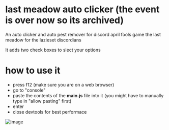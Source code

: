 # last meadow auto clicker (the event is over now so its archived)
An auto clicker and auto pest remover for discord april fools game the last meadow for the lazieset discordians

It adds two check boxes to slect your options

# how to use it
- press f12 (make sure you are on a web browser)
- go to "console"
- paste the contents of the **main.js** file into it (you might have to manually type in "allow pasting" first)
- enter
- close devtools for best performace

![image](https://github.com/user-attachments/assets/eecb6778-c180-4bb3-8124-73679f4b4cc2)


